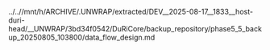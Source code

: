 ../..//mnt/h/ARCHIVE/.UNWRAP/extracted/DEV__2025-08-17__1833__host-duri-head/__UNWRAP/3bd34f0542/DuRiCore/backup_repository/phase5_5_backup_20250805_103800/data_flow_design.md